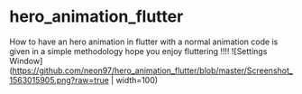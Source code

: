# hero_animation_flutter
How to have an hero animation in flutter with a normal animation code is given in a simple methodology hope you enjoy fluttering !!!!
![Settings Window](https://github.com/neon97/hero_animation_flutter/blob/master/Screenshot_1563015905.png?raw=true | width=100)

